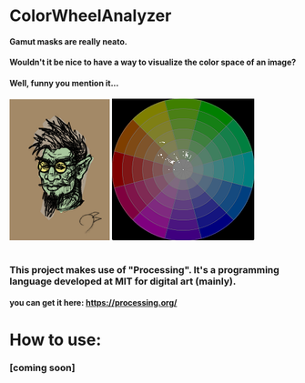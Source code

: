 # ColorWheelAnalyzer
#### Gamut masks are really neato. 
#### Wouldn't it be nice to have a way to visualize the color space of an image?
#### Well, funny you mention it...

![Goblin](https://raw.githubusercontent.com/aztecman/ColorWheelAnalyzer/main/goblin_smaller.png)
![Goblin](https://raw.githubusercontent.com/aztecman/ColorWheelAnalyzer/main/goblin_analysis2.png)
#
### This project makes use of "Processing". It's a programming language developed at MIT for digital art (mainly).
#### you can get it here: https://processing.org/
# How to use:
### [coming soon]
